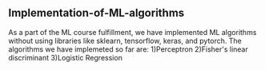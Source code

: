 ## Implementation-of-ML-algorithms
As a part of the ML course fulfillment, we have implemented ML algorithms without using libraries like sklearn, tensorflow, keras, and pytorch.
The algorithms we have implemeted so far are:
1)Perceptron
2)Fisher's linear discriminant
3)Logistic Regression
